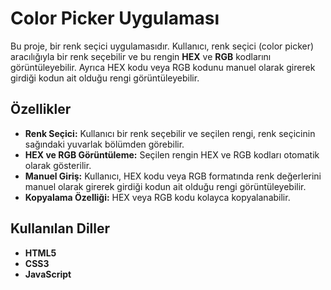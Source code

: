 # Color Picker Uygulaması

Bu proje, bir renk seçici uygulamasıdır. Kullanıcı, renk seçici (color picker) aracılığıyla bir renk seçebilir ve bu rengin **HEX** ve **RGB** kodlarını görüntüleyebilir. Ayrıca HEX kodu veya RGB kodunu manuel olarak girerek girdiği kodun ait olduğu rengi görüntüleyebilir.

## Özellikler

- **Renk Seçici:** Kullanıcı bir renk seçebilir ve seçilen rengi, renk seçicinin sağındaki yuvarlak bölümden görebilir.
- **HEX ve RGB Görüntüleme:** Seçilen rengin HEX ve RGB kodları otomatik olarak gösterilir.
- **Manuel Giriş:** Kullanıcı, HEX kodu veya RGB formatında renk değerlerini manuel olarak girerek girdiği kodun ait olduğu rengi görüntüleyebilir.
- **Kopyalama Özelliği:** HEX veya RGB kodu kolayca kopyalanabilir.

## Kullanılan Diller

- **HTML5**
- **CSS3**
- **JavaScript**

